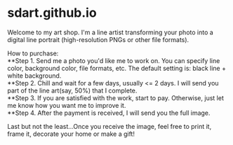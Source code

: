 # sdart.github.io
Welcome to my art shop. I'm a line artist transforming your photo into a digital line portrait (high-resolution PNGs or other file formats).

How to purchase:  
**Step 1. Send me a photo you'd like me to work on. You can specify line color, background color, file formats, etc. The default setting is: black line + white background.  
**Step 2. Chill and wait for a few days, usually <= 2 days. I will send you part of the line art(say, 50%) that I complete.  
**Step 3. If you are satisfied with the work, start to pay. Otherwise, just let me know how you want me to improve it.  
**Step 4. After the payment is received, I will send you the full image.

Last but not the least...Once you receive the image, feel free to print it, frame it, decorate your home or make a gift!
